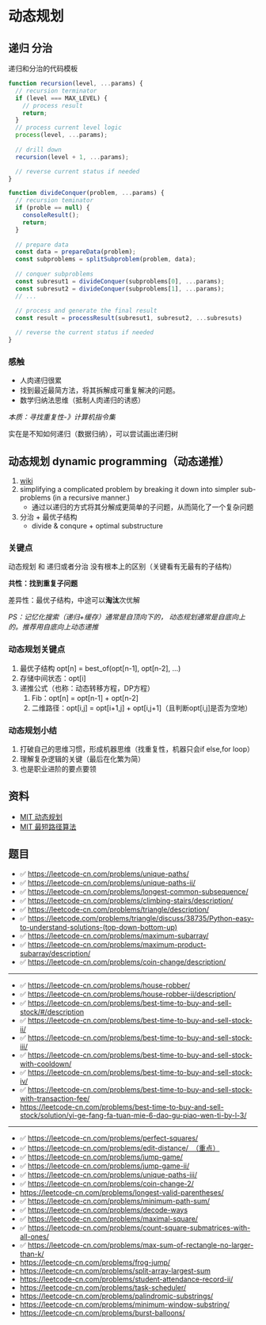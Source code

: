 # 动态规划

## 递归 分治

递归和分治的代码模板

```js
function recursion(level, ...params) {
  // recursion terminator
  if (level === MAX_LEVEL) {
    // process result
    return;
  }
  // process current level logic
  process(level, ...params);
  
  // drill down
  recursion(level + 1, ...params);

  // reverse current status if needed
}
```

```js
function divideConquer(problem, ...params) {
  // recursion teminator
  if (proble == null) {
    consoleResult();
    return;
  }
  
  // prepare data
  const data = prepareData(problem);
  const subproblems = splitSubproblem(problem, data);
  
  // conquer subproblems
  const subresut1 = divideConquer(subproblems[0], ...params);
  const subresut2 = divideConquer(subproblems[1], ...params);
  // ...
  
  // process and generate the final result
  const result = processResult(subresut1, subresut2, ...subresuts)

  // reverse the current status if needed
}
```

### 感触

* 人肉递归很累
* 找到最近最简方法，将其拆解成可重复解决的问题。
* 数学归纳法思维（抵制人肉递归的诱惑）

*本质：寻找重复性-》计算机指令集*

实在是不知如何递归（数据归纳），可以尝试画出递归树

## 动态规划 dynamic programming（动态递推）

1. [wiki](https://en.wikipedia.org/wiki/Dynamic_programming)
2. simplifying a complicated problem by breaking it down into simpler sub-problems (in a recursive manner.)
   * 通过以递归的方式将其分解成更简单的子问题，从而简化了一个复杂问题
3. 分治 + 最优子结构
   * divide & conqure + optimal substructure

### 关键点

动态规划 和 递归或者分治 没有根本上的区别（关键看有无最有的子结构）

**共性：找到重复子问题**

差异性：最优子结构，中途可以**淘汰**次优解


*PS：记忆化搜索（递归+缓存）通常是自顶向下的，
动态规划通常是自底向上的。推荐用自底向上动态递推*

### 动态规划关键点

1. 最优子结构 opt[n] = best_of(opt[n-1], opt[n-2], ...)
2. 存储中间状态：opt[i]
3. 递推公式（也称：动态转移方程，DP方程）
   1. Fib：opt[n] = opt[n-1] + opt[n-2]
   2. 二维路径：opt[i,j] = opt[i+1,j] + opt[i,j+1]（且判断opt[i,j]是否为空地）


### 动态规划小结

1. 打破自己的思维习惯，形成机器思维（找重复性，机器只会if else,for loop）
2. 理解复杂逻辑的关键（最后在化繁为简）
3. 也是职业进阶的要点要领

## 资料

* [MIT 动态规划](https://www.bilibili.com/video/BV1EK4y1E7ik?p=15)
* [MIT 最短路径算法](https://www.bilibili.com/video/BV194411h7NB?p=17)

## 题目

* ✅ https://leetcode-cn.com/problems/unique-paths/
* ✅ https://leetcode-cn.com/problems/unique-paths-ii/
* ✅ https://leetcode-cn.com/problems/longest-common-subsequence/
* ✅ https://leetcode-cn.com/problems/climbing-stairs/description/
* ✅ https://leetcode-cn.com/problems/triangle/description/
* ✅ https://leetcode.com/problems/triangle/discuss/38735/Python-easy-to-understand-solutions-(top-down-bottom-up)
* ✅ https://leetcode-cn.com/problems/maximum-subarray/
* ✅ https://leetcode-cn.com/problems/maximum-product-subarray/description/
* ✅ https://leetcode-cn.com/problems/coin-change/description/

---

* ✅ https://leetcode-cn.com/problems/house-robber/
* ✅ https://leetcode-cn.com/problems/house-robber-ii/description/
* ✅ https://leetcode-cn.com/problems/best-time-to-buy-and-sell-stock/#/description
* ✅ https://leetcode-cn.com/problems/best-time-to-buy-and-sell-stock-ii/
* ✅ https://leetcode-cn.com/problems/best-time-to-buy-and-sell-stock-iii/
* ✅ https://leetcode-cn.com/problems/best-time-to-buy-and-sell-stock-with-cooldown/
* ✅ https://leetcode-cn.com/problems/best-time-to-buy-and-sell-stock-iv/
* ✅ https://leetcode-cn.com/problems/best-time-to-buy-and-sell-stock-with-transaction-fee/
* https://leetcode-cn.com/problems/best-time-to-buy-and-sell-stock/solution/yi-ge-fang-fa-tuan-mie-6-dao-gu-piao-wen-ti-by-l-3/

---

* ✅ https://leetcode-cn.com/problems/perfect-squares/
* ✅ https://leetcode-cn.com/problems/edit-distance/ （重点）
* ✅ https://leetcode-cn.com/problems/jump-game/
* ✅ https://leetcode-cn.com/problems/jump-game-ii/
* ✅ https://leetcode-cn.com/problems/unique-paths-iii/
* ✅ https://leetcode-cn.com/problems/coin-change-2/
* https://leetcode-cn.com/problems/longest-valid-parentheses/
* ✅ https://leetcode-cn.com/problems/minimum-path-sum/
* ✅ https://leetcode-cn.com/problems/decode-ways
* ✅ https://leetcode-cn.com/problems/maximal-square/
* ✅ https://leetcode-cn.com/problems/count-square-submatrices-with-all-ones/
* ✅ https://leetcode-cn.com/problems/max-sum-of-rectangle-no-larger-than-k/
* https://leetcode-cn.com/problems/frog-jump/
* https://leetcode-cn.com/problems/split-array-largest-sum
* https://leetcode-cn.com/problems/student-attendance-record-ii/
* https://leetcode-cn.com/problems/task-scheduler/
* https://leetcode-cn.com/problems/palindromic-substrings/
* https://leetcode-cn.com/problems/minimum-window-substring/
* https://leetcode-cn.com/problems/burst-balloons/
